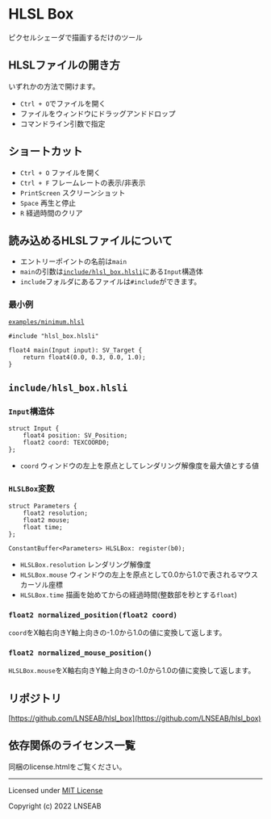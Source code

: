 # HLSL Box

ピクセルシェーダで描画するだけのツール


## HLSLファイルの開き方

いずれかの方法で開けます。

* `Ctrl + O`でファイルを開く
* ファイルをウィンドウにドラッグアンドドロップ
* コマンドライン引数で指定

## ショートカット

* `Ctrl + O` ファイルを開く
* `Ctrl + F` フレームレートの表示/非表示
* `PrintScreen` スクリーンショット
* `Space` 再生と停止
* `R` 経過時間のクリア

## 読み込めるHLSLファイルについて

* エントリーポイントの名前は`main`
* `main`の引数は[`include/hlsl_box.hlsli`](include/hlsl_box.hlsli)にある`Input`構造体
* `include`フォルダにあるファイルは`#include`ができます。

### 最小例
[`examples/minimum.hlsl`](examples/minimum.hlsl)
```hlsl
#include "hlsl_box.hlsli"

float4 main(Input input): SV_Target {
    return float4(0.0, 0.3, 0.0, 1.0);
}
```

## `include/hlsl_box.hlsli`

### `Input`構造体

```hlsl
struct Input {
    float4 position: SV_Position;
    float2 coord: TEXCOORD0;
};
```

* `coord` ウィンドウの左上を原点としてレンダリング解像度を最大値とする値

### `HLSLBox`変数

```hlsl
struct Parameters {
    float2 resolution;
    float2 mouse;
    float time;
};

ConstantBuffer<Parameters> HLSLBox: register(b0);
```

* `HLSLBox.resolution` レンダリング解像度
* `HLSLBox.mouse` ウィンドウの左上を原点として0.0から1.0で表されるマウスカーソル座標
* `HLSLBox.time` 描画を始めてからの経過時間(整数部を秒とする`float`)

### `float2 normalized_position(float2 coord)`

`coord`をX軸右向きY軸上向きの-1.0から1.0の値に変換して返します。

### `float2 normalized_mouse_position()`

`HLSLBox.mouse`をX軸右向きY軸上向きの-1.0から1.0の値に変換して返します。

## リポジトリ

[https://github.com/LNSEAB/hlsl_box](https://github.com/LNSEAB/hlsl_box)

## 依存関係のライセンス一覧

同梱のlicense.htmlをご覧ください。

-----------------------------------------------------------------------------------------

Licensed under [MIT License](LICENSE)

Copyright (c) 2022 LNSEAB

